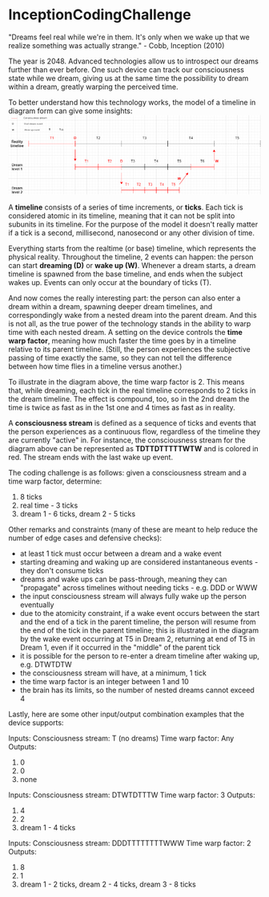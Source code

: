 # InceptionCodingChallenge

"Dreams feel real while we're in them. It's only when we wake up that we realize something was actually strange." - Cobb, Inception (2010) 

The year is 2048. Advanced technologies allow us to introspect our dreams further than ever before. One such device can track our consciousness state while we dream, giving us at the same time the possibility to dream within a dream, greatly warping the perceived time. 

To better understand how this technology works, the model of a timeline in diagram form can give some insights:
![Alt text](https://github.com/murariuroger/InceptionCodingChallenge/blob/master/description-p0.png?raw=true)

A **timeline** consists of a series of time increments, or **ticks**. Each tick is considered atomic in its timeline, meaning that it can not be split into subunits in its timeline. For the purpose of the model it doesn't really matter if a tick is a second, millisecond, nanosecond or any other division of time.

Everything starts from the realtime (or base) timeline, which represents the physical reality. Throughout the timeline, 2 events can happen: the person can start **dreaming (D)** or **wake up (W)**. Whenever a dream starts, a dream timeline is spawned from the base timeline, and ends when the subject wakes up. Events can only occur at the boundary of ticks (T).

And now comes the really interesting part: the person can also enter a dream within a dream, spawning deeper dream timelines, and correspondingly wake from a nested dream into the parent dream. And this is not all, as the true power of the technology stands in the ability to warp time with each nested dream. A setting on the device controls the **time warp factor**, meaning how much faster the time goes by in a timeline relative to its parent timeline. (Still, the person experiences the subjective passing of time exactly the same, so they can not tell the difference between how time flies in a timeline versus another.)

To illustrate in the diagram above, the time warp factor is 2. This means that, while dreaming, each tick in the real timeline corresponds to 2 ticks in the dream timeline. The effect is compound, too, so in the 2nd dream the time is twice as fast as in the 1st one and 4 times as fast as in reality.

A **consciousness stream** is defined as a sequence of ticks and events that the person experiences as a continuous flow, regardless of the timeline they are currently "active" in. For instance, the consciousness stream for the diagram above can be represented as **TDTTDTTTTTWTW** and is colored in red. The stream ends with the last wake up event.

The coding challenge is as follows: given a consciousness stream and a time warp factor, determine:
1. 8 ticks
2. real time - 3 ticks
3. dream 1 - 6 ticks, dream 2 - 5 ticks

Other remarks and constraints (many of these are meant to help reduce the number of edge cases and defensive checks):
- at least 1 tick must occur between a dream and a wake event
- starting dreaming and waking up are considered instantaneous events - they don't consume ticks
- dreams and wake ups can be pass-through, meaning they can "propagate" across timelines without needing ticks - e.g. DDD or WWW
- the input consciousness stream will always fully wake up the person eventually
- due to the atomicity constraint, if a wake event occurs between the start and the end of a tick in the parent timeline, the person will resume from the end of the tick in the parent timeline; this is illustrated in the diagram by the wake event occurring at T5 in Dream 2, returning at end of T5 in Dream 1, even if it occurred in the "middle" of the parent tick
- it is possible for the person to re-enter a dream timeline after waking up, e.g. DTWTDTW
- the consciousness stream will have, at a minimum, 1 tick
- the time warp factor is an integer between 1 and 10
- the brain has its limits, so the number of nested dreams cannot exceed 4

Lastly, here are some other input/output combination examples that the device supports:

Inputs:
Consciousness stream: T (no dreams)
Time warp factor: Any
Outputs:
1. 0
2. 0
3. none

Inputs:
Consciousness stream: DTWTDTTTW
Time warp factor: 3
Outputs:
1. 4
2. 2
3. dream 1 - 4 ticks

Inputs:
Consciousness stream: DDDTTTTTTTTWWW
Time warp factor: 2
Outputs:
1. 8
2. 1
3. dream 1 - 2 ticks, dream 2 - 4 ticks, dream 3 - 8 ticks


